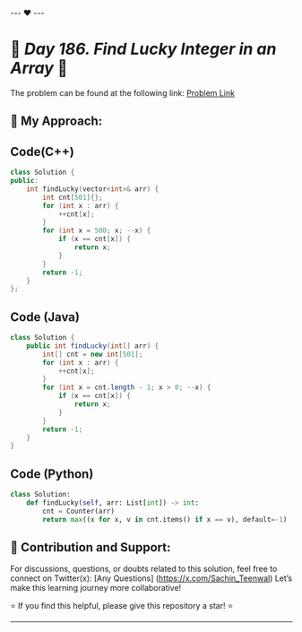 --- ❤️ ---

# 🚀 _Day 186. Find Lucky Integer in an Array_ 🧠


The problem can be found at the following link: [Problem Link](https://leetcode.com/problems/find-lucky-integer-in-an-array/description/)

## 🎯 **My Approach:**


## Code(C++)
```cpp
class Solution {
public:
    int findLucky(vector<int>& arr) {
        int cnt[501]{};
        for (int x : arr) {
            ++cnt[x];
        }
        for (int x = 500; x; --x) {
            if (x == cnt[x]) {
                return x;
            }
        }
        return -1;
    }
};
```

## Code (Java)

```java
class Solution {
    public int findLucky(int[] arr) {
        int[] cnt = new int[501];
        for (int x : arr) {
            ++cnt[x];
        }
        for (int x = cnt.length - 1; x > 0; --x) {
            if (x == cnt[x]) {
                return x;
            }
        }
        return -1;
    }
}
```

## Code (Python)

```python
class Solution:
    def findLucky(self, arr: List[int]) -> int:
        cnt = Counter(arr)
        return max((x for x, v in cnt.items() if x == v), default=-1)
```



## 🎯 **Contribution and Support:**

For discussions, questions, or doubts related to this solution, feel free to connect on Twitter(x): [Any Questions] (https://x.com/Sachin_Teenwal) Let’s make this learning journey more collaborative!

⭐ If you find this helpful, please give this repository a star! ⭐

---
